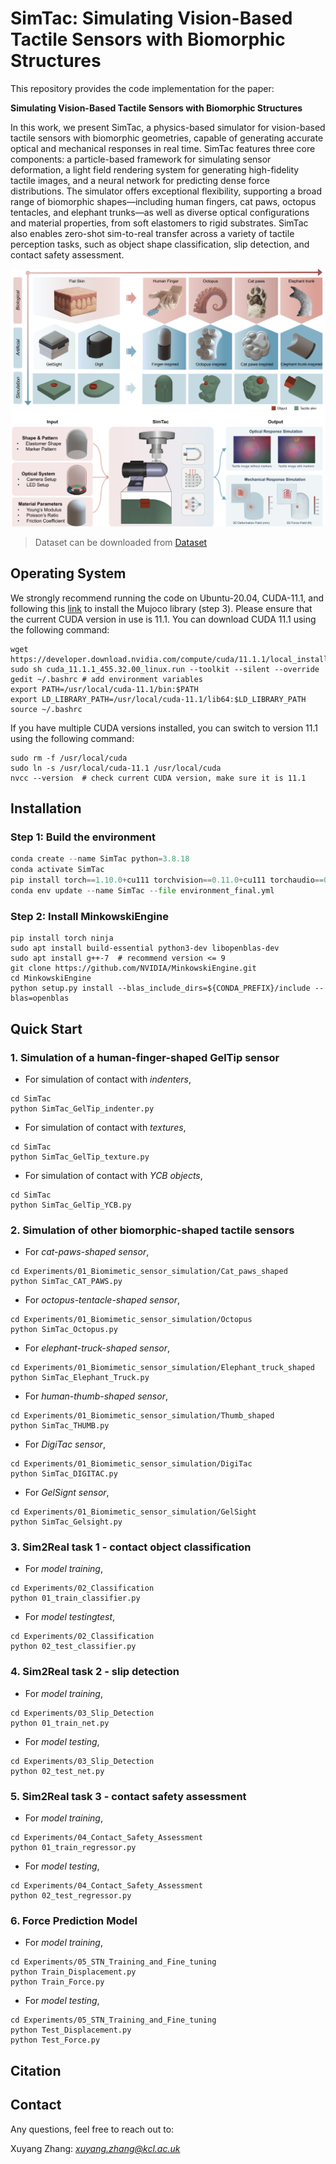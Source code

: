 # SimTac: Simulating Vision-Based Tactile Sensors with Biomorphic Structures

This repository provides the code implementation for the paper:

**Simulating Vision-Based Tactile Sensors with Biomorphic Structures**

In this work, we present SimTac, a physics-based simulator for vision-based tactile sensors with biomorphic geometries, capable of generating accurate optical and mechanical responses in real time. SimTac features three core components: a particle-based framework for simulating sensor deformation, a light field rendering system for generating high-fidelity tactile images, and a neural network for predicting dense force distributions. The simulator offers exceptional flexibility, supporting a broad range of biomorphic shapes—including human fingers, cat paws, octopus tentacles, and elephant trunks—as well as diverse optical configurations and material properties, from soft elastomers to rigid substrates. SimTac also enables zero-shot sim-to-real transfer across a variety of tactile perception tasks, such as object shape classification, slip detection, and contact safety assessment. 

<p align="center">
    <img src="Cover.png" width="700" />
</p>

> Dataset can be downloaded from [Dataset]()

## Operating System
We strongly recommend running the code on Ubuntu-20.04, CUDA-11.1, and following this [link](https://gist.github.com/saratrajput/60b1310fe9d9df664f9983b38b50d5da) to install the Mujoco library (step 3). 
Please ensure that the current CUDA version in use is 11.1. You can download CUDA 11.1 using the following command:
```
wget https://developer.download.nvidia.com/compute/cuda/11.1.1/local_installers/cuda_11.1.1_455.32.00_linux.run
sudo sh cuda_11.1.1_455.32.00_linux.run --toolkit --silent --override
gedit ~/.bashrc # add environment variables
export PATH=/usr/local/cuda-11.1/bin:$PATH
export LD_LIBRARY_PATH=/usr/local/cuda-11.1/lib64:$LD_LIBRARY_PATH
source ~/.bashrc
```
If you have multiple CUDA versions installed, you can switch to version 11.1 using the following command:
```
sudo rm -f /usr/local/cuda
sudo ln -s /usr/local/cuda-11.1 /usr/local/cuda
nvcc --version  # check current CUDA version, make sure it is 11.1
```

## Installation
### Step 1: Build the environment
```python
conda create --name SimTac python=3.8.18
conda activate SimTac
pip install torch==1.10.0+cu111 torchvision==0.11.0+cu111 torchaudio==0.10.0 -f https://download.pytorch.org/whl/torch_stable.html
conda env update --name SimTac --file environment_final.yml
```
### Step 2: Install MinkowskiEngine
```
pip install torch ninja
sudo apt install build-essential python3-dev libopenblas-dev
sudo apt install g++-7  # recommend version <= 9
git clone https://github.com/NVIDIA/MinkowskiEngine.git
cd MinkowskiEngine
python setup.py install --blas_include_dirs=${CONDA_PREFIX}/include --blas=openblas
```

## Quick Start
### 1. Simulation of a human-finger-shaped GelTip sensor 
- For simulation of contact with *indenters*,
```
cd SimTac
python SimTac_GelTip_indenter.py
```
- For simulation of contact with *textures*,
```
cd SimTac
python SimTac_GelTip_texture.py
```
- For simulation of contact with *YCB objects*,
```
cd SimTac
python SimTac_GelTip_YCB.py
```

### 2. Simulation of other biomorphic-shaped tactile sensors
- For *cat-paws-shaped sensor*,
```
cd Experiments/01_Biomimetic_sensor_simulation/Cat_paws_shaped
python SimTac_CAT_PAWS.py
```
- For *octopus-tentacle-shaped sensor*,
```
cd Experiments/01_Biomimetic_sensor_simulation/Octopus
python SimTac_Octopus.py
```
- For *elephant-truck-shaped sensor*,
```
cd Experiments/01_Biomimetic_sensor_simulation/Elephant_truck_shaped
python SimTac_Elephant_Truck.py
```
- For *human-thumb-shaped sensor*,
```
cd Experiments/01_Biomimetic_sensor_simulation/Thumb_shaped
python SimTac_THUMB.py
```
- For *DigiTac sensor*,
```
cd Experiments/01_Biomimetic_sensor_simulation/DigiTac
python SimTac_DIGITAC.py
```

- For *GelSignt sensor*,
```
cd Experiments/01_Biomimetic_sensor_simulation/GelSight
python SimTac_Gelsight.py
```
### 3. Sim2Real task 1 - contact object classification
- For *model training*,
```
cd Experiments/02_Classification
python 01_train_classifier.py 
```
- For *model testingtest*,
```
cd Experiments/02_Classification
python 02_test_classifier.py 
```

### 4. Sim2Real task 2 - slip detection
- For *model training*,
```
cd Experiments/03_Slip_Detection
python 01_train_net.py 
```

- For *model testing*,
```
cd Experiments/03_Slip_Detection
python 02_test_net.py 
```

### 5. Sim2Real task 3 - contact safety assessment
- For *model training*,
```
cd Experiments/04_Contact_Safety_Assessment
python 01_train_regressor.py 
```

- For *model testing*,
```
cd Experiments/04_Contact_Safety_Assessment
python 02_test_regressor.py 
```

### 6. Force Prediction Model
- For *model training*,
```
cd Experiments/05_STN_Training_and_Fine_tuning
python Train_Displacement.py 
python Train_Force.py 
```

- For *model testing*,
```
cd Experiments/05_STN_Training_and_Fine_tuning 
python Test_Displacement.py
python Test_Force.py 
```

## Citation

## Contact

Any questions, feel free to reach out to:

Xuyang Zhang: *xuyang.zhang@kcl.ac.uk*

